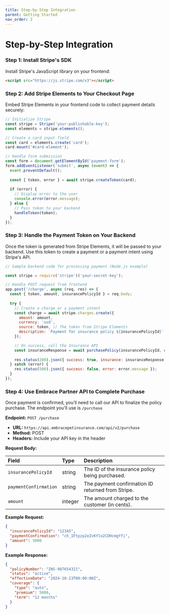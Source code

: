 ```yaml
---
title: Step-by-Step Integration
parent: Getting Started
nav_order: 2
---
```


# Step-by-Step Integration

### Step 1: Install Stripe's SDK
Install Stripe's JavaScript library on your frontend:
```html 
<script src="https://js.stripe.com/v3"></script>
```

### Step 2: Add Stripe Elements to Your Checkout Page
Embed Stripe Elements in your frontend code to collect payment details securely:
```js
// Initialize Stripe
const stripe = Stripe('your-publishable-key');
const elements = stripe.elements();

// Create a card input field
const card = elements.create('card');
card.mount('#card-element');

// Handle form submission
const form = document.getElementById('payment-form');
form.addEventListener('submit', async (event) => {
  event.preventDefault();
  
  const { token, error } = await stripe.createToken(card);
  
  if (error) {
    // Display error to the user
    console.error(error.message);
  } else {
    // Pass token to your backend
    handleToken(token);
  }
});
```
### Step 3: Handle the Payment Token on Your Backend
Once the token is generated from Stripe Elements, it will be passed to your backend. Use this token to create a payment or a payment intent using Stripe's API.
```js
// Sample backend code for processing payment (Node.js example)

const stripe = require('stripe')('your-secret-key');

// Handle POST request from frontend
app.post('/charge', async (req, res) => {
  const { token, amount, insurancePolicyId } = req.body;
  
  try {
    // Create a charge or a payment intent
    const charge = await stripe.charges.create({
      amount: amount,
      currency: 'usd',
      source: token, // The token from Stripe Elements
      description: `Payment for insurance policy ${insurancePolicyId}`
    });

    // On success, call the Insurance API
    const insuranceResponse = await purchasePolicy(insurancePolicyId, charge.id);
    
    res.status(200).json({ success: true, insurance: insuranceResponse });
  } catch (error) {
    res.status(500).json({ success: false, error: error.message });
  }
});
```
### Step 4: Use Embrace Partner API to Complete Purchase
Once payment is confirmed, you’ll need to call our API to finalize the policy purchase. The endpoint you’ll use is `/purchase`

**Endpoint:** `POST /purchase`
- **URL:** `https://api.embracepetinsurance.com/api/v2/purchase`
- **Method:** POST
- **Headers:** Include your API key in the header
  
**Request Body:**

| Field                 | Type    | Description                                        |
|:----------------------|:--------|:---------------------------------------------------|
| `insurancePolicyId`   | string  | The ID of the insurance policy being purchased.    |
| `paymentConfirmation` | string  | The payment confirmation ID returned from Stripe.  |
| `amount`              | integer | The amount charged to the customer (in cents).     |

**Example Request:**
```json
{
  "insurancePolicyId": "12345",
  "paymentConfirmation": "ch_1Ftpzp2eZvKYlo2CDHcmgYfi",
  "amount": 5000
}
```

**Example Response:**
```json
{
  "policyNumber": "INS-987654321",
  "status": "active",
  "effectiveDate": "2024-10-23T00:00:00Z",
  "coverage": {
    "type": "auto",
    "premium": 5000,
    "term": "12 months"
  }
}
```